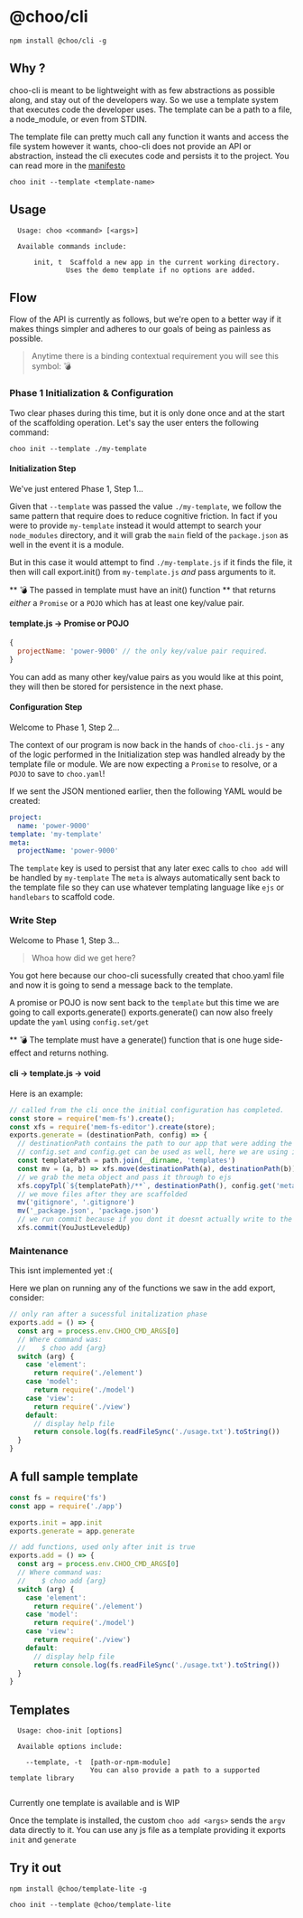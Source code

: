 # @choo/cli

```
npm install @choo/cli -g
```

## Why ?

choo-cli is meant to be lightweight with as few abstractions as possible along, and stay out of the developers way.
So we use a template system that executes code the developer uses.  The template can be a path to a file, a node_module, or
even from STDIN.

The template file can pretty much call any function it wants and access the file system however it wants, choo-cli
does not provide an API or abstraction, instead the cli executes code and persists it to the project.  You can read
more in the [manifesto](./manifesto.md)

```
choo init --template <template-name>
```


## Usage

```
  Usage: choo <command> [<args>]

  Available commands include:

      init, t  Scaffold a new app in the current working directory.
              Uses the demo template if no options are added.
```

## Flow
Flow of the API is currently as follows, but we're open to a better way if it makes things simpler and adheres to our goals of being as painless as possible.

> Anytime there is a binding contextual requirement you will see this symbol: :bomb:

### Phase 1 Initialization & Configuration

Two clear phases during this time, but it is only done once and at the start of the scaffolding operation. Let's say the user enters the following command:

```
choo init --template ./my-template
```

#### Initialization Step
We've just entered Phase 1, Step 1...

Given that `--template` was passed the value `./my-template`, we follow the same pattern that require does to reduce cognitive friction.  In fact if you were to provide `my-template` instead it would attempt to search your `node_modules` directory, and it will grab the `main` field of the `package.json` as well in the event it is a module.

But in this case it would attempt to find `./my-template.js` if it finds the file, it then will call export.init() from `my-template.js` *and* pass arguments to it.

** :bomb: The passed in template must have an init() function ** that returns *either* a `Promise` or a `POJO` which has at least
one key/value pair.

#### template.js -> Promise or POJO
```javascript
{
  projectName: 'power-9000' // the only key/value pair required.
}
```

You can add as many other key/value pairs as you would like at this point, they will then be stored for persistence in the next phase.

#### Configuration Step
Welcome to Phase 1, Step 2...

The context of our program is now back in the hands of `choo-cli.js` - any of the logic performed in the Initialization
step was handled already by the template file or module.  We are now expecting a `Promise` to resolve, or a `POJO` to
save to `choo.yaml`!

If we sent the JSON mentioned earlier, then the following YAML would be created:

```yaml
project:
  name: 'power-9000'
template: 'my-template'
meta:
  projectName: 'power-9000'
```

The `template` key is used to persist that any later exec calls to `choo add` will be handled by `my-template`
The `meta` is always automatically sent back to the template file so they can use whatever templating language
like `ejs` or `handlebars` to scaffold code.

### Write Step
Welcome to Phase 1, Step 3...

> Whoa how did we get here?

You got here because our choo-cli sucessfully created that choo.yaml file and now it is going to send a message
back to the template.

A promise or POJO is now sent back to the `template` but this time we are going to call exports.generate()
exports.generate() can now also freely update the `yaml` using `config.set/get`

** :bomb: The template must have a generate() function that is one huge side-effect and returns nothing.

#### cli -> template.js -> void

Here is an example:

```javascript
// called from the cli once the initial configuration has completed.
const store = require('mem-fs').create();
const xfs = require('mem-fs-editor').create(store);
exports.generate = (destinationPath, config) => {
  // destinationPath contains the path to our app that were adding the template to.
  // config.set and config.get can be used as well, here we are using it to get the meta object.
  const templatePath = path.join(__dirname, 'templates')
  const mv = (a, b) => xfs.move(destinationPath(a), destinationPath(b))
  // we grab the meta object and pass it through to ejs
  xfs.copyTpl(`${templatePath}/**`, destinationPath(), config.get('meta'))
  // we move files after they are scaffolded
  mv('gitignore', '.gitignore')
  mv('_package.json', 'package.json')
  // we run commit because if you dont it doesnt actually write to the file system (true story)
  xfs.commit(YouJustLeveledUp)
```

### Maintenance

This isnt implemented yet :(

Here we plan on running any of the functions we saw in the add export, consider:

```javascript
// only ran after a sucessful initalization phase
exports.add = () => {
  const arg = process.env.CHOO_CMD_ARGS[0]
  // Where command was:
  //    $ choo add {arg}
  switch (arg) {
    case 'element':
      return require('./element')
    case 'model':
      return require('./model')
    case 'view':
      return require('./view')
    default:
      // display help file
      return console.log(fs.readFileSync('./usage.txt').toString())
  }
}
```

## A full sample template

```javascript
const fs = require('fs')
const app = require('./app')

exports.init = app.init
exports.generate = app.generate

// add functions, used only after init is true
exports.add = () => {
  const arg = process.env.CHOO_CMD_ARGS[0]
  // Where command was:
  //    $ choo add {arg}
  switch (arg) {
    case 'element':
      return require('./element')
    case 'model':
      return require('./model')
    case 'view':
      return require('./view')
    default:
      // display help file
      return console.log(fs.readFileSync('./usage.txt').toString())
  }
}
```

## Templates


```
  Usage: choo-init [options]

  Available options include:

    --template, -t  [path-or-npm-module]
                    You can also provide a path to a supported template library


```

Currently one template is available and is WIP

Once the template is installed, the custom `choo add <args>` sends the `argv` data directly to it.  You can use any js file as a template providing it exports `init` and `generate`

## Try it out

```
npm install @choo/template-lite -g
```

```
choo init --template @choo/template-lite
```
